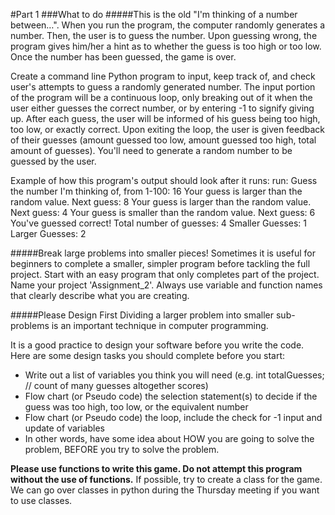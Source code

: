 #Part 1
###What to do
#####This is the old "I'm thinking of a number between…". 
  When you run the program, the computer randomly generates a number.
  Then, the user is to guess the number.
  Upon guessing wrong, the program gives him/her a hint as to whether the guess is too high or too low.
  Once the number has been guessed, the game is over.

Create a command line Python program to input, keep track of, and check user's attempts to guess a randomly generated number.
The input portion of the program will be a continuous loop, only breaking out of it when the user either guesses 
the correct number, or by entering -1 to signify giving up. After each guess, the user will be informed of his guess being
too high, too low, or exactly correct. Upon exiting the loop, the user is given feedback of their guesses (amount guessed 
too low, amount guessed too high, total amount of guesses).
You'll need to generate a random number to be guessed by the user.

Example of how this program's output should look after it runs:
  run:
  Guess the number I'm thinking of, from 1-100: 16
  Your guess is larger than the random value. Next guess: 
  8
  Your guess is larger than the random value. Next guess: 
  4
  Your guess is smaller than the random value. Next guess: 
  6
  You've guessed correct!
  Total number of guesses: 4
  Smaller Guesses: 1
  Larger Guesses: 2

#####Break large problems into smaller pieces!
  Sometimes it is useful for beginners to complete a smaller, simpler program before tackling the full project.
  Start with an easy program that only completes part of the project.
  Name your project 'Assignment_2'. Always use variable and function names that clearly describe what you are creating.

#####Please Design First
  Dividing a larger problem into smaller sub-problems is an important technique in computer programming.

It is a good practice to design your software before you write the code.
Here are some design tasks you should complete before you start:
-  Write out a list of variables you think you will need (e.g. int totalGuesses; // count of many guesses altogether scores)
-  Flow chart (or Pseudo code) the selection statement(s) to decide if the guess was too high, too low, or the equivalent number
-  Flow chart (or Pseudo code) the loop, include the check for -1 input and update of variables
-  In other words, have some idea about HOW you are going to solve the problem, BEFORE you try to solve the problem.
  
**Please use functions to write this game. Do not attempt this program without the use of functions.**
If possible, try to create a class for the game. We can go over classes in python during the Thursday meeting if you want to use classes.
